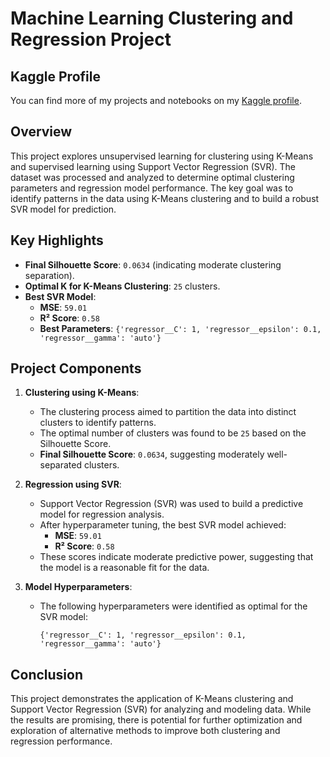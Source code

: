 # Machine Learning Clustering and Regression Project


## Kaggle Profile

You can find more of my projects and notebooks on my [Kaggle profile](https://www.kaggle.com/code/furkancinko/aygaz-bootcamp).


## Overview

This project explores unsupervised learning for clustering using K-Means and supervised learning using Support Vector Regression (SVR). The dataset was processed and analyzed to determine optimal clustering parameters and regression model performance. The key goal was to identify patterns in the data using K-Means clustering and to build a robust SVR model for prediction.


## Key Highlights
- **Final Silhouette Score**: `0.0634` (indicating moderate clustering separation).
- **Optimal K for K-Means Clustering**: `25` clusters.
- **Best SVR Model**:
  - **MSE**: `59.01`
  - **R² Score**: `0.58`
  - **Best Parameters**: `{'regressor__C': 1, 'regressor__epsilon': 0.1, 'regressor__gamma': 'auto'}`


## Project Components

1. **Clustering using K-Means**:
    - The clustering process aimed to partition the data into distinct clusters to identify patterns.
    - The optimal number of clusters was found to be `25` based on the Silhouette Score.
    - **Final Silhouette Score**: `0.0634`, suggesting moderately well-separated clusters.

2. **Regression using SVR**:
    - Support Vector Regression (SVR) was used to build a predictive model for regression analysis.
    - After hyperparameter tuning, the best SVR model achieved:
        - **MSE**: `59.01`
        - **R² Score**: `0.58`
    - These scores indicate moderate predictive power, suggesting that the model is a reasonable fit for the data.

3. **Model Hyperparameters**:
    - The following hyperparameters were identified as optimal for the SVR model:
      ```
      {'regressor__C': 1, 'regressor__epsilon': 0.1, 'regressor__gamma': 'auto'}
      ```
      

## Conclusion

This project demonstrates the application of K-Means clustering and Support Vector Regression (SVR) for analyzing and modeling data. While the results are promising, there is potential for further optimization and exploration of alternative methods to improve both clustering and regression performance.
